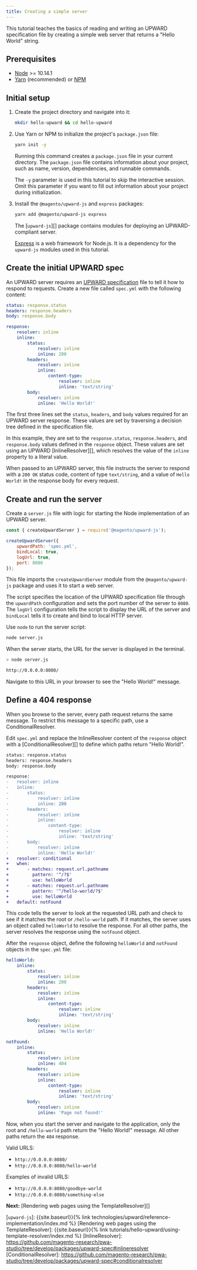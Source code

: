 ```yaml
---
title: Creating a simple server
---
```


This tutorial teaches the basics of reading and writing an UPWARD specification file by creating a simple web server that returns a "Hello World" string.

## Prerequisites

-   [Node][] >= 10.14.1
-   [Yarn][] (recommended) or [NPM][]

## Initial setup

1. Create the project directory and navigate into it:

    ```sh
    mkdir hello-upward && cd hello-upward
    ```

1. Use Yarn or NPM to initialize the project's `package.json` file:

    ```sh
    yarn init -y
    ```

    Running this command creates a `package.json` file in your current directory.
    The `package.json` file contains information about your project, such as name, version, dependencies, and runnable commands.

    The `-y` parameter is used in this tutorial to skip the interactive session.
    Omit this parameter if you want to fill out information about your project during initialization.

1. Install the `@magento/upward-js` and `express` packages:

    ```sh
    yarn add @magento/upward-js express
    ```

    The [`upward-js`][] package contains modules for deploying an UPWARD-compliant server.

    [Express][] is a web framework for Node.js.
    It is a dependency for the `upward-js` modules used in this tutorial.

## Create the initial UPWARD spec

An UPWARD server requires an [UPWARD specification][] file to tell it how to respond to requests.
Create a new file called `spec.yml` with the following content:

```yml
status: response.status
headers: response.headers
body: response.body

response:
    resolver: inline
    inline:
        status:
            resolver: inline
            inline: 200
        headers:
            resolver: inline
            inline:
                content-type:
                    resolver: inline
                    inline: 'text/string'
        body:
            resolver: inline
            inline: 'Hello World!'
```

The first three lines set the `status`, `headers`, and `body` values required for an UPWARD server response.
These values are set by traversing a decision tree defined in the specification file.

In this example, they are set to the `response.status`, `response.headers`, and `response.body` values defined in the `response` object.
These values are set using an UPWARD [InlineResolver][], which resolves the value of the `inline` property to a literal value.

When passed to an UPWARD server, this file instructs the server to respond with a `200 OK` status code, content of type `text/string`, and a value of `Hello World!` in the response body for every request.

## Create and run the server

Create a `server.js` file with logic for starting the Node implementation of an UPWARD server.

```js
const { createUpwardServer } = require('@magento/upward-js');

createUpwardServer({
    upwardPath: 'spec.yml',
    bindLocal: true,
    logUrl: true,
    port: 8080
});
```

This file imports the `createUpwardServer` module from the `@magento/upward-js` package and uses it to start a web server.

The script specifies the location of the UPWARD specification file through the `upwardPath` configuration and sets the port number of the server to `8080`.  
The `logUrl` configuration tells the script to display the URL of the server and `bindLocal` tells it to create and bind to local HTTP server.

Use `node` to run the server script:

```sh
node server.js
```

When the server starts, the URL for the server is displayed in the terminal.

```sh
> node server.js

http://0.0.0.0:8080/
```

Navigate to this URL in your browser to see the "Hello World!" message.

## Define a 404 response

When you browse to the server, every path request returns the same message.
To restrict this message to a specific path, use a ConditionalResolver.

Edit `spec.yml` and replace the InlineResolver content of the `response` object with a [ConditionalResolver][] to define which paths return "Hello World!".

```diff
status: response.status
headers: response.headers
body: response.body

response:
-   resolver: inline
-   inline:
-       status:
-           resolver: inline
-           inline: 200
-       headers:
-           resolver: inline
-           inline:
-               content-type:
-                   resolver: inline
-                   inline: 'text/string'
-       body:
-           resolver: inline
-           inline: 'Hello World!'
+   resolver: conditional
+   when:
+       - matches: request.url.pathname
+         pattern: '^/?$'
+         use: helloWorld
+       - matches: request.url.pathname
+         pattern: '^/hello-world/?$'
+         use: helloWorld
+   default: notFound
```

This code tells the server to look at the requested URL path and check to see if it matches the root or `/hello-world` path.
If it matches, the server uses an object called `helloWorld` to resolve the response.
For all other paths, the server resolves the response using the `notFound` object.

After the `response` object, define the following `helloWorld` and `notFound` objects in the `spec.yml` file:

```yml
helloWorld:
    inline:
        status:
            resolver: inline
            inline: 200
        headers:
            resolver: inline
            inline:
                content-type:
                    resolver: inline
                    inline: 'text/string'
        body:
            resolver: inline
            inline: 'Hello World!'

notFound:
    inline:
        status:
            resolver: inline
            inline: 404
        headers:
            resolver: inline
            inline:
                content-type:
                    resolver: inline
                    inline: 'text/string'
        body:
            resolver: inline
            inline: 'Page not found!'
```

Now, when you start the server and navigate to the application, only the root and `/hello-world` path return the "Hello World!" message.
All other paths return the `404` response.

Valid URLS:

* `http://0.0.0.0:8080/`
* `http://0.0.0.0:8080/hello-world`

Examples of invalid URLS:

* `http://0.0.0.0:8080/goodbye-world`
* `http://0.0.0.0:8080/something-else`

**Next:** [Rendering web pages using the TemplateResolver][]

[upward specification]: https://github.com/magento-research/pwa-studio/tree/master/packages/upward-spec
[node]: https://nodejs.org
[yarn]: https://yarnpkg.com/en/
[npm]: https://www.npmjs.com/get-npm
[express]: https://expressjs.com/

[`upward-js`]: {{site.baseurl}}{% link technologies/upward/reference-implementation/index.md %}
[Rendering web pages using the TemplateResolver]: {{site.baseurl}}{% link tutorials/hello-upward/using-template-resolver/index.md %}
[InlineResolver]: https://github.com/magento-research/pwa-studio/tree/develop/packages/upward-spec#inlineresolver
[ConditionalResolver]: https://github.com/magento-research/pwa-studio/tree/develop/packages/upward-spec#conditionalresolver
